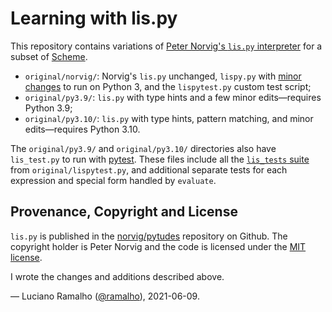 # Learning with lis.py

This repository contains variations of
[Peter Norvig's `lis.py` interpreter](https://norvig.com/lispy.html)
for a subset of [Scheme](https://en.wikipedia.org/wiki/Scheme_(programming_language)).

* `original/norvig/`: Norvig's `lis.py` unchanged, `lispy.py` with
[minor changes](https://github.com/norvig/pytudes/pull/106) to run on Python 3,
and the `lispytest.py` custom test script;
* `original/py3.9/`: `lis.py` with type hints and a few minor edits—requires Python 3.9;
* `original/py3.10/`: `lis.py` with type hints, pattern matching, and minor edits—requires Python 3.10.

The `original/py3.9/` and `original/py3.10/` directories also have `lis_test.py` to run with
[pytest](https://docs.pytest.org).
These files include all the
[`lis_tests` suite](https://github.com/norvig/pytudes/blob/60168bce8cdfacf57c92a5b2979f0b2e95367753/py/lispytest.py#L5)
from `original/lispytest.py`,
and additional separate tests for each expression and special form handled by `evaluate`.

## Provenance, Copyright and License

`lis.py` is published in the [norvig/pytudes](https://github.com/norvig/pytudes) repository on Github.
The copyright holder is Peter Norvig and the code is licensed under the
[MIT license](https://github.com/norvig/pytudes/blob/60168bce8cdfacf57c92a5b2979f0b2e95367753/LICENSE).

I wrote the changes and additions described above.

— Luciano Ramalho ([@ramalho](https://github.com/ramalho/)), 2021-06-09.

